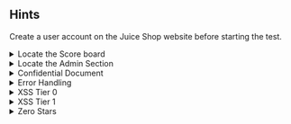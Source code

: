 ## Hints

Create a user account on the Juice Shop website before starting the test. 

<details><summary>Locate the Score board</summary>
<p> 

**Hint:** What happens if you try directory traversal in the URL?

</p> 
</details>

<details><summary>Locate the Admin Section</summary>
<p> 

**Hint:** What happens if you try directory traversal in the URL?

</p> 
</details>


<details><summary>Confidential Document</summary>

<p> 

**Hint:** Do you find anything interesting when you spider the website?

</p> 
</details>


<details><summary>Error Handling</summary>
<p> 

**Hint:** Any request that cannot be processed by the server will be flagged as a global error. 

</p> 
</details>


<details><summary>XSS Tier 0</summary>

<p> 

**Hint:** Review this link here https://www.owasp.org/index.php/Cross-site_Scripting_(XSS).

</p> 
</details>

<details><summary>XSS Tier 1</summary>

<p> 

**Hint:** Review this link here https://www.owasp.org/index.php/DOM_Based_XSS

</p> 
</details>

<details><summary>Zero Stars</summary>

<p> 

**Hint:** Can you use BurpSuite to _forward_ the request?

</p> 
</details>


